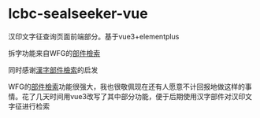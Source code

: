 # lcbc-sealseeker-vue

汉印文字征查询页面前端部分。基于vue3+elementplus

拆字功能来自WFG的[部件檢索](http://fgwang.blogspot.com/2015/12/blog-post_30.html)

同时感谢[漢字部件檢索](https://github.com/ButTaiwan/hanseeker)的启发

WFG的[部件檢索](http://fgwang.blogspot.com/2015/12/blog-post_30.html)功能很强大，我也很敬佩现在还有人愿意不计回报地做这样的事情。花了几天时间用vue3改写了其中部分功能，便于后期使用汉字部件对汉印文字征进行检索
